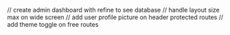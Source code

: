 // create admin dashboard with refine to see database
// handle layout size max on wide screen
// add user profile picture on header protected routes
// add theme toggle on free routes
